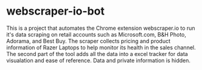 # webscraper-io-bot
This is a project that automates the Chrome extension webscraper.io to run it's data scraping on retail accounts such as Microsoft.com, B&H Photo, Adorama, and Best Buy.
The scraper collects pricing and product information of Razer Laptops to help monitor its health in the sales channel. 
The second part of the tool adds all the data into a excel tracker for data visualation and ease of reference. 
Data and private information is hidden. 
